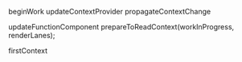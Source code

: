 
beginWork
  updateContextProvider
  propagateContextChange

updateFunctionComponent
prepareToReadContext(workInProgress, renderLanes);

firstContext
